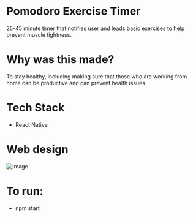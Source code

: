 # Pomodoro Exercise Timer
25-45 minute timer that notifies user and leads basic exercises to help prevent muscle tightness.

# Why was this made?
To stay healthy, including making sure that those who are working from home can be productive and can prevent health issues.

# Tech Stack
- React Native

# Web design
![image](https://user-images.githubusercontent.com/72662164/122689178-c0ae4480-d1ee-11eb-8e05-58a896249b2a.png)

# To run:
- npm start
